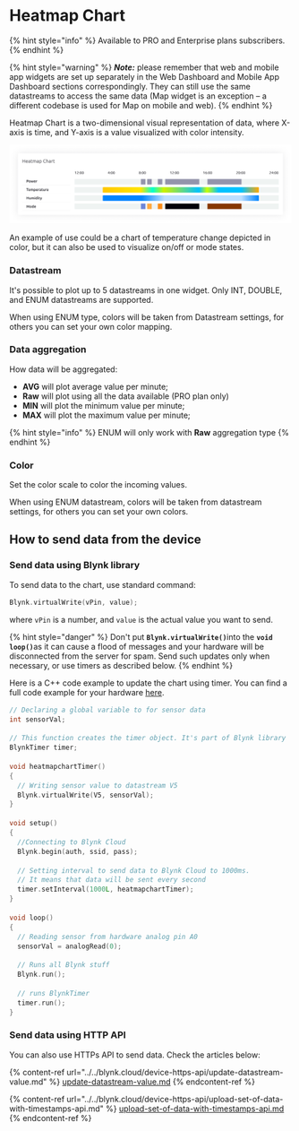 # Heatmap Chart

{% hint style="info" %}
Available to PRO and Enterprise plans subscribers.
{% endhint %}

{% hint style="warning" %}
_**Note:**_ please remember that web and mobile app widgets are set up separately in the Web Dashboard and Mobile App Dashboard sections correspondingly. They can still use the same datastreams to access the same data (Map widget is an exception – a different codebase is used for Map on mobile and web).
{% endhint %}

Heatmap Chart is a two-dimensional visual representation of data, where X-axis is time, and Y-axis is a value visualized with color intensity.&#x20;

![](<../../.gitbook/assets/image (63).png>)

An example of use could be a chart of temperature change depicted in color, but it can also be used to visualize on/off or mode states.&#x20;





### Datastream

It's possible to plot up to 5 datastreams in one widget. Only INT, DOUBLE, and ENUM datastreams are supported.

When using ENUM type, colors will be taken from Datastream settings, for others you can set your own color mapping.



### Data aggregation

How data will be aggregated:&#x20;

* **AVG** will plot average value per minute;
* **Raw** will plot using all the data available (PRO plan only)
* **MIN** will plot the minimum value per minute;
* **MAX** will plot the maximum value per minute;

{% hint style="info" %}
ENUM will only work with **Raw** aggregation type
{% endhint %}



### Color

Set the color scale to color the incoming values.

When using ENUM datastream, colors will be taken from datastream settings, for others you can set your own colors.





## How to send data from the device&#x20;



### Send data using Blynk library

To send data to the chart, use standard command:

```cpp
Blynk.virtualWrite(vPin, value);
```

where `vPin` is a number, and `value` is the actual value you want to send.&#x20;

{% hint style="danger" %}
Don't put **`Blynk.virtualWrite()`**&#x69;nto the **`void loop()`**&#x61;s it can cause a flood of messages and your hardware will be disconnected from the server for spam. Send such updates only when necessary, or use timers as described below.
{% endhint %}



Here is a C++ code example to update the chart using timer. You can find a full code example for your hardware [here](https://examples.blynk.cc/?board=ESP8266\&shield=ESP8266%20WiFi\&example=GettingStarted%2FPushData).

```cpp
// Declaring a global variable to for sensor data
int sensorVal; 

// This function creates the timer object. It's part of Blynk library 
BlynkTimer timer; 

void heatmapchartTimer() 
{
  // Writing sensor value to datastream V5
  Blynk.virtualWrite(V5, sensorVal);  
}

void setup()
{
  //Connecting to Blynk Cloud
  Blynk.begin(auth, ssid, pass); 
  
  // Setting interval to send data to Blynk Cloud to 1000ms. 
  // It means that data will be sent every second
  timer.setInterval(1000L, heatmapchartTimer); 
}

void loop()
{
  // Reading sensor from hardware analog pin A0
  sensorVal = analogRead(0); 
  
  // Runs all Blynk stuff
  Blynk.run(); 
  
  // runs BlynkTimer
  timer.run(); 
}
```



### Send data using HTTP API

You can also use HTTPs API to send data. Check the articles below:&#x20;

{% content-ref url="../../blynk.cloud/device-https-api/update-datastream-value.md" %}
[update-datastream-value.md](../../blynk.cloud/device-https-api/update-datastream-value.md)
{% endcontent-ref %}

{% content-ref url="../../blynk.cloud/device-https-api/upload-set-of-data-with-timestamps-api.md" %}
[upload-set-of-data-with-timestamps-api.md](../../blynk.cloud/device-https-api/upload-set-of-data-with-timestamps-api.md)
{% endcontent-ref %}



